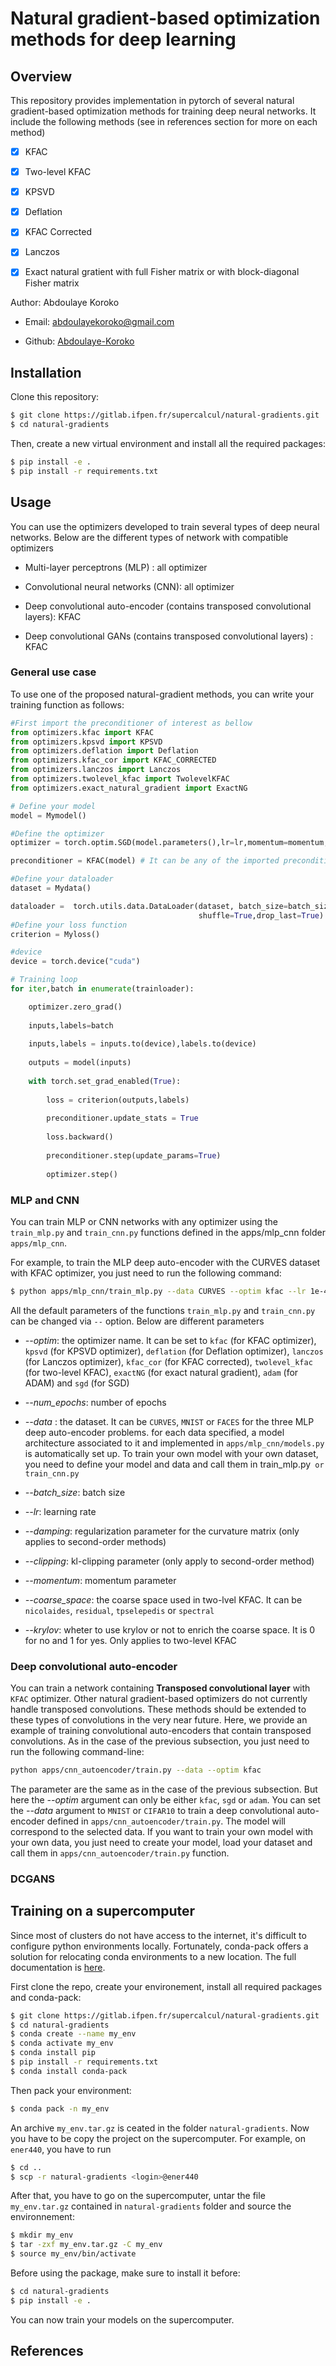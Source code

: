 # Natural gradient-based optimization methods for deep learning

## Overview

This repository provides implementation in pytorch of several natural gradient-based optimization methods for training deep neural networks. It include the following methods (see in references section for more on each method)

- [x] KFAC
- [x] Two-level KFAC
- [x] KPSVD
- [x] Deflation
- [x] KFAC Corrected
- [x] Lanczos
- [x] Exact natural gratient with full Fisher matrix or with block-diagonal Fisher matrix


Author: Abdoulaye Koroko

- Email: abdoulayekoroko@gmail.com

- Github: [Abdoulaye-Koroko](https://github.com/Abdoulaye-Koroko)

## Installation


Clone this repository:

```sh
$ git clone https://gitlab.ifpen.fr/supercalcul/natural-gradients.git
$ cd natural-gradients

```

Then, create a new virtual environment and install all the required packages:

```sh
$ pip install -e .
$ pip install -r requirements.txt
```

## Usage

You can use the optimizers developed to train several types of deep neural networks. Below are the different types of network with compatible optimizers

- Multi-layer perceptrons (MLP) : all optimizer

- Convolutional neural networks (CNN): all optimizer

- Deep convolutional auto-encoder (contains transposed convolutional layers): KFAC

- Deep convolutional GANs (contains transposed convolutional layers) : KFAC


### General use case

To use one of the proposed natural-gradient methods, you can write your training function as follows:

```python 
#First import the preconditioner of interest as bellow
from optimizers.kfac import KFAC
from optimizers.kpsvd import KPSVD
from optimizers.deflation import Deflation
from optimizers.kfac_cor import KFAC_CORRECTED
from optimizers.lanczos import Lanczos
from optimizers.twolevel_kfac import TwolevelKFAC
from optimizers.exact_natural_gradient import ExactNG

# Define your model
model = Mymodel()

#Define the optimizer
optimizer = torch.optim.SGD(model.parameters(),lr=lr,momentum=momentum,nesterov=False,weight_decay=weight_decay)

preconditioner = KFAC(model) # It can be any of the imported preconditioner above

#Define your dataloader
dataset = Mydata()

dataloader =  torch.utils.data.DataLoader(dataset, batch_size=batch_size,
                                          shuffle=True,drop_last=True)
#Define your loss function
criterion = Myloss()

#device
device = torch.device("cuda")

# Training loop
for iter,batch in enumerate(trainloader):

    optimizer.zero_grad()
    
    inputs,labels=batch
    
    inputs,labels = inputs.to(device),labels.to(device)
    
    outputs = model(inputs)
    
    with torch.set_grad_enabled(True):
        
        loss = criterion(outputs,labels)
        
        preconditioner.update_stats = True
        
        loss.backward()
        
        preconditioner.step(update_params=True) 
    
        optimizer.step()
```


### MLP and CNN

You can train MLP or CNN networks with any optimizer using the `train_mlp.py` and `train_cnn.py` functions defined in the apps/mlp_cnn folder `apps/mlp_cnn`.

For example, to train the MLP deep auto-encoder with the CURVES dataset with KFAC optimizer, you just need to run the following command:

```sh
$ python apps/mlp_cnn/train_mlp.py --data CURVES --optim kfac --lr 1e-4 --damping 1e-4

```

All the default parameters of the functions `train_mlp.py` and `train_cnn.py` can be changed via `--` option. Below are different parameters

- *--optim*: the optimizer name. It can be set to `kfac` (for KFAC optimizer), `kpsvd` (for KPSVD optimizer), `deflation` (for Deflation optimizer), `lanczos` (for Lanczos optimizer), `kfac_cor` (for KFAC corrected), `twolevel_kfac` (for two-level KFAC), `exactNG` (for exact natural gradient), `adam` (for ADAM) and `sgd` (for SGD)

- *--num_epochs*: number of epochs

- *--data* : the dataset. It can be `CURVES`, `MNIST` or `FACES` for the three MLP deep auto-encoder problems. for each data specified, a model architecture associated to it and implemented in `apps/mlp_cnn/models.py` is automatically set up. To train your own model with your own dataset, you need to define your model and data and call them in train_mlp.py` or train_cnn.py`

- *--batch_size*: batch size

- *--lr*: learning rate

- *--damping*: regularization parameter for the curvature matrix (only applies to second-order methods)

- *--clipping*: kl-clipping parameter (only apply to second-order method)

- *--momentum*: momentum parameter

- *--coarse_space*: the coarse space used in two-lvel KFAC. It can be `nicolaides`, `residual`, `tpselepedis` or `spectral`

- *--krylov*: wheter to use krylov or not to enrich the coarse space. It is 0 for no and 1 for yes. Only applies to two-level KFAC


### Deep convolutional auto-encoder

You can train a network containing **Transposed convolutional layer** with `KFAC` optimizer. Other natural gradient-based optimizers do not currently handle transposed convolutions. These methods should be extended to these types of convolutions in the very near future. Here, we provide an example of training convolutional auto-encoders that contain transposed convolutions. As in the case of the previous subsection, you just need to run the following command-line:

```sh
python apps/cnn_autoencoder/train.py --data --optim kfac
```

The parameter are the same as in the case of the previous subsection. But here the *--optim* argument can only be either `kfac`, `sgd` or `adam`. You can set the *--data*
argument to `MNIST` or `CIFAR10` to train a deep convolutional auto-encoder defined in `apps/cnn_autoencoder/train.py`. The model will correspond to the selected data. If you want to train your own model with your own data, you just need to create your model, load your dataset and call them in `apps/cnn_autoencoder/train.py` function.

### DCGANS




## Training on a supercomputer

Since most of clusters do not have access to the internet, it's difficult to configure python environments locally. Fortunately, conda-pack offers a solution for relocating conda environments to a new location. The full documentation is [here](https://conda.github.io/conda-pack/). 

First clone the repo, create your environement, install all required packages and conda-pack:

```sh
$ git clone https://gitlab.ifpen.fr/supercalcul/natural-gradients.git
$ cd natural-gradients
$ conda create --name my_env
$ conda activate my_env
$ conda install pip
$ pip install -r requirements.txt
$ conda install conda-pack
```

Then pack your environment:

```sh
$ conda pack -n my_env

```
An archive `my_env.tar.gz` is ceated in the folder `natural-gradients`. Now you have to be copy the project on the supercomputer. For example, on `ener440`, you have to run

```sh
$ cd ..
$ scp -r natural-gradients <login>@ener440
```

After that, you have to go on the supercomputer, untar the file `my_env.tar.gz` contained in `natural-gradients` folder and source the environnement:

```sh
$ mkdir my_env
$ tar -zxf my_env.tar.gz -C my_env
$ source my_env/bin/activate
```

Before using the package, make sure to install it before:

```sh
$ cd natural-gradients
$ pip install -e .
```
You can now train your models on the supercomputer. 

## References

